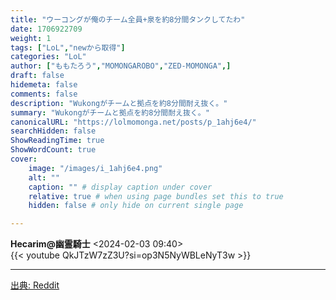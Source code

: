 ```yaml
---
title: "ウーコングが俺のチーム全員+泉を約8分間タンクしてたわ"
date: 1706922709
weight: 1
tags: ["LoL","newから取得"]
categories: "LoL"
author: ["ももたろう","MOMONGAROBO","ZED-MOMONGA",]
draft: false
hidemeta: false 
comments: false
description: "Wukongがチームと拠点を約8分間耐え抜く。"
summary: "Wukongがチームと拠点を約8分間耐え抜く。"
canonicalURL: "https://lolmomonga.net/posts/p_1ahj6e4/"
searchHidden: false
ShowReadingTime: true
ShowWordCount: true
cover:
    image: "/images/i_1ahj6e4.png"
    alt: ""
    caption: "" # display caption under cover
    relative: true # when using page bundles set this to true
    hidden: false # only hide on current single page

---
```

**Hecarim@幽霊騎士** <2024-02-03 09:40>  
{{< youtube QkJTzW7zZ3U?si=op3N5NyWBLeNyT3w >}}
  

---




[出典: Reddit](https://www.reddit.com//r/leagueoflegends/comments/1ahj6e4/wukong_tanking_my_whole_team_fountain_for_about_8/)

